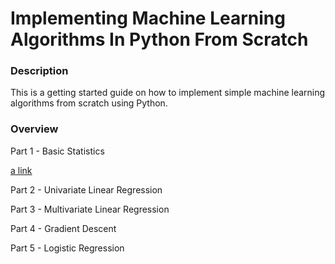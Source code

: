 # Implementing Machine Learning Algorithms In Python From Scratch

### Description
This is a getting started guide on how to implement simple machine learning algorithms from scratch using Python. 

### Overview  
Part 1 - Basic Statistics  

[a link](https://github.com/emilgras/machine-learning-from-scratch/blob/master/notebooks/Part%201%20-%20Basic%20Statistics.md)

Part 2 - Univariate Linear Regression  

Part 3 - Multivariate Linear Regression  

Part 4 - Gradient Descent  

Part 5 - Logistic Regression  

